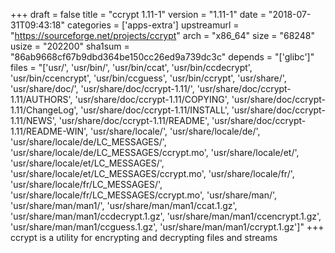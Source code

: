 +++
draft = false
title = "ccrypt 1.11-1"
version = "1.11-1"
date = "2018-07-31T09:43:18"
categories = ['apps-extra']
upstreamurl = "https://sourceforge.net/projects/ccrypt"
arch = "x86_64"
size = "68248"
usize = "202200"
sha1sum = "86ab9668cf67b9dbd364be150cc26ed9a739dc3c"
depends = "['glibc']"
files = "['usr/', 'usr/bin/', 'usr/bin/ccat', 'usr/bin/ccdecrypt', 'usr/bin/ccencrypt', 'usr/bin/ccguess', 'usr/bin/ccrypt', 'usr/share/', 'usr/share/doc/', 'usr/share/doc/ccrypt-1.11/', 'usr/share/doc/ccrypt-1.11/AUTHORS', 'usr/share/doc/ccrypt-1.11/COPYING', 'usr/share/doc/ccrypt-1.11/ChangeLog', 'usr/share/doc/ccrypt-1.11/INSTALL', 'usr/share/doc/ccrypt-1.11/NEWS', 'usr/share/doc/ccrypt-1.11/README', 'usr/share/doc/ccrypt-1.11/README-WIN', 'usr/share/locale/', 'usr/share/locale/de/', 'usr/share/locale/de/LC_MESSAGES/', 'usr/share/locale/de/LC_MESSAGES/ccrypt.mo', 'usr/share/locale/et/', 'usr/share/locale/et/LC_MESSAGES/', 'usr/share/locale/et/LC_MESSAGES/ccrypt.mo', 'usr/share/locale/fr/', 'usr/share/locale/fr/LC_MESSAGES/', 'usr/share/locale/fr/LC_MESSAGES/ccrypt.mo', 'usr/share/man/', 'usr/share/man/man1/', 'usr/share/man/man1/ccat.1.gz', 'usr/share/man/man1/ccdecrypt.1.gz', 'usr/share/man/man1/ccencrypt.1.gz', 'usr/share/man/man1/ccguess.1.gz', 'usr/share/man/man1/ccrypt.1.gz']"
+++
ccrypt is a utility for encrypting and decrypting files and streams